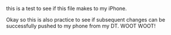 this is a test to see if this file makes to my iPhone.

Okay so this is also practice to see if subsequent changes can be successfully pushed to my phone from my DT.  WOOT WOOT!